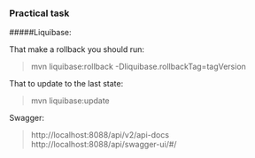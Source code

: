 ### Practical task

       
        
#####Liquibase:

That make a rollback you should run: 
> mvn liquibase:rollback -Dliquibase.rollbackTag=tagVersion

That to update to the last state:
> mvn liquibase:update

Swagger:
> http://localhost:8088/api/v2/api-docs
> http://localhost:8088/api/swagger-ui/#/
